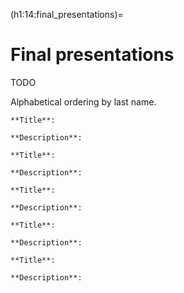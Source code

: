 (h1:14:final_presentations)=
# Final presentations

TODO

Alphabetical ordering by last name.

```{admonition} NAME [emoji]
**Title**: 

**Description**: 
```



```{admonition} NAME [emoji]
**Title**: 

**Description**: 
```



```{admonition} NAME [emoji]
**Title**: 

**Description**: 
```



```{admonition} NAME [emoji]
**Title**: 

**Description**: 
```



```{admonition} NAME [emoji]
**Title**: 

**Description**: 
```
